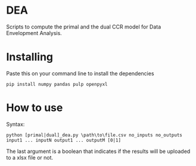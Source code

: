 # DEA

Scripts to compute the primal and the dual CCR model for Data Envelopment Analysis.

# Installing

Paste this on your command line to install the dependencies

```
pip install numpy pandas pulp openpyxl
```

# How to use

Syntax:

```
python [primal|dual]_dea.py \path\to\file.csv no_inputs no_outputs input1 ... inputN output1 ... outputM [0|1]
```

The last argument is a boolean that indicates if the results will be uploaded to a xlsx file or not.
